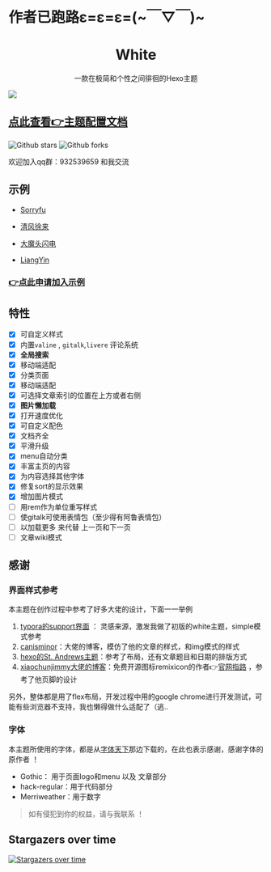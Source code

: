 # 作者已跑路ε=ε=ε=(~￣▽￣)~

# <div align="center">White</div>

<p align="center">
一款在极简和个性之间徘徊的Hexo主题
</p>

![](https://cdn.jsdelivr.net/gh/fushaolei/img2/20200726101450.png)

## [点此查看👉主题配置文档](https://sorryfu.top/2020/08/09/doc-white-configration/)

![Github stars](https://img.shields.io/github/stars/FuShaoLei/hexo-theme-white.svg)
![Github forks](https://img.shields.io/github/forks/FuShaoLei/hexo-theme-white.svg)

欢迎加入qq群：932539659 和我交流

## 示例

- [Sorryfu](https://sorryfu.top/)

- [清风徐来](https://www.txca.ga/)

- [大魔头闪电](https://Fyljp.Me)

- [LiangYin](https://liangyin.net.cn)

### [👉点此申请加入示例](https://github.com/FuShaoLei/hexo-theme-white/issues/12)

## 特性

- [x] 可自定义样式
- [x] 内置`valine` , `gitalk`,`livere` 评论系统
- [x] **全局搜索**
- [x] 移动端适配
- [x] 分类页面
- [x] 移动端适配
- [x] 可选择文章索引的位置在上方或者右侧
- [x] **图片懒加载**
- [x] 打开速度优化
- [x] 可自定义配色
- [x] 文档齐全
- [x] 平滑升级
- [x] menu自动分类
- [x] 丰富主页的内容
- [x] 为内容选择其他字体
- [x] 修复sort的显示效果
- [x] 增加图片模式
- [ ] 用rem作为单位重写样式
- [ ] 使gitalk可使用表情包（至少得有阿鲁表情包）
- [ ] 以加载更多 来代替 上一页和下一页 
- [ ] 文章wiki模式

## 感谢

### 界面样式参考

本主题在创作过程中参考了好多大佬的设计，下面一一举例

1. [typora的support界面](http://support.typora.io/) ： 灵感来源，激发我做了初版的white主题，simple模式参考
2. [canisminor](https://canisminor.cc/hola)：大佬的博客，模仿了他的文章的样式，和img模式的样式
3. [hexo的St. Andrews主题](https://sharvaridesai.gitlab.io/hexo-theme-standrews/)：参考了布局，还有文章题目和日期的排版方式
4. [xiaochunjimmy大佬的博客](https://www.zhangxiaochun.com/)：免费开源图标remixicon的作者👉[官网指路](https://remixicon.com/) ，参考了他页脚的设计

另外，整体都是用了flex布局，开发过程中用的google chrome进行开发测试，可能有些浏览器不支持，我也懒得做什么适配了（逃..

### 字体

本主题所使用的字体，都是从[字体天下](http://www.fonts.net.cn/)那边下载的，在此也表示感谢，感谢字体的原作者 ！

- Gothic： 用于页面logo和menu 以及 文章部分
- hack-regular：用于代码部分
- Merriweather：用于数字


> 如有侵犯到你的权益，请与我联系 ！ 


## Stargazers over time

[![Stargazers over time](https://starchart.cc/FuShaoLei/hexo-theme-white.svg)](https://starchart.cc/FuShaoLei/hexo-theme-white)
